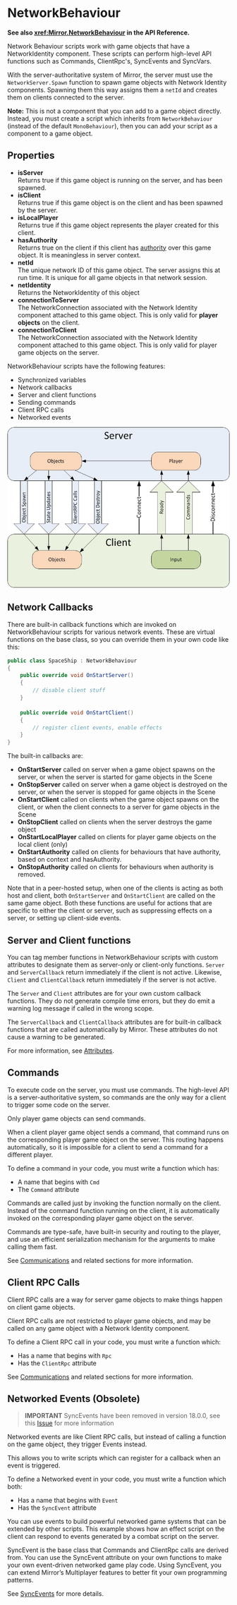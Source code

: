 # NetworkBehaviour

**See also <xref:Mirror.NetworkBehaviour> in the API Reference.**

Network Behaviour scripts work with game objects that have a NetworkIdentity component. These scripts can perform high-level API functions such as Commands, ClientRpc's, SyncEvents and SyncVars.

With the server-authoritative system of Mirror, the server must use the `NetworkServer.Spawn` function to spawn game objects with Network Identity components. Spawning them this way assigns them a `netId` and creates them on clients connected to the server.

**Note:** This is not a component that you can add to a game object directly. Instead, you must create a script which inherits from `NetworkBehaviour` (instead of the default `MonoBehaviour`), then you can add your script as a component to a game object.

## Properties
-   **isServer**  
    Returns true if this game object is running on the server, and has been spawned.
-   **isClient**  
    Returns true if this game object is on the client and has been spawned by the server.
-   **isLocalPlayer**  
    Returns true if this game object represents the player created for this client.
-   **hasAuthority**  
    Returns true on the client if this client has [authority](Authority.md) over this game object. It is meaningless in server context.
-   **netId**  
    The unique network ID of this game object. The server assigns this at run time. It is unique for all game objects in that network session.
-   **netIdentity**  
    Returns the NetworkIdentity of this object
-   **connectionToServer**  
    The NetworkConnection associated with the Network Identity component attached to this game object. This is only valid for **player objects** on the client.
-   **connectionToClient**  
    The NetworkConnection associated with the Network Identity component attached to this game object. This is only valid for player game objects on the server.

NetworkBehaviour scripts have the following features:
-   Synchronized variables
-   Network callbacks
-   Server and client functions
-   Sending commands
-   Client RPC calls
-   Networked events

![Data Flow Graph](UNetDirections.jpg)

## Network Callbacks

There are built-in callback functions which are invoked on NetworkBehaviour scripts for various network events. These are virtual functions on the base class, so you can override them in your own code like this:

```cs
public class SpaceShip : NetworkBehaviour
{
    public override void OnStartServer()
    {
        // disable client stuff
    }

    public override void OnStartClient()
    {
        // register client events, enable effects
    }
}
```

The built-in callbacks are:
-   **OnStartServer** called on server when a game object spawns on the server, or when the server is started for game objects in the Scene
-   **OnStopServer** called on server when a game object is destroyed on the server, or when the server is stopped for game objects in the Scene
-   **OnStartClient** called on clients when the game object spawns on the client, or when the client connects to a server for game objects in the Scene
-   **OnStopClient** called on clients when the server destroys the game object
-   **OnStartLocalPlayer** called on clients for player game objects on the local client (only)
-   **OnStartAuthority** called on clients for behaviours that have authority, based on context and hasAuthority.
-   **OnStopAuthority** called on clients for behaviours when authority is removed.

Note that in a peer-hosted setup, when one of the clients is acting as both host and client, both `OnStartServer` and `OnStartClient` are called on the same game object. Both these functions are useful for actions that are specific to either the client or server, such as suppressing effects on a server, or setting up client-side events.

## Server and Client functions

You can tag member functions in NetworkBehaviour scripts with custom attributes to designate them as server-only or client-only functions. `Server` and `ServerCallback` return immediately if the client is not active. Likewise, `Client` and `ClientCallback` return immediately if the server is not active.

The `Server` and `Client` attributes are for your own custom callback functions. They do not generate compile time errors, but they do emit a warning log message if called in the wrong scope.

The `ServerCallback` and `ClientCallback` attributes are for built-in callback functions that are called automatically by Mirror. These attributes do not cause a warning to be generated.

For more information, see [Attributes](Attributes.md).

## Commands

To execute code on the server, you must use commands. The high-level API is a server-authoritative system, so commands are the only way for a client to trigger some code on the server.

Only player game objects can send commands.

When a client player game object sends a command, that command runs on the corresponding player game object on the server. This routing happens automatically, so it is impossible for a client to send a command for a different player.

To define a command in your code, you must write a function which has:
-   A name that begins with `Cmd`
-   The `Command` attribute

Commands are called just by invoking the function normally on the client. Instead of the command function running on the client, it is automatically invoked on the corresponding player game object on the server.

Commands are type-safe, have built-in security and routing to the player, and use an efficient serialization mechanism for the arguments to make calling them fast.

See [Communications](Communications/index.md) and related sections for more information.

## Client RPC Calls

Client RPC calls are a way for server game objects to make things happen on client game objects.

Client RPC calls are not restricted to player game objects, and may be called on any game object with a Network Identity component.

To define a Client RPC call in your code, you must write a function which:
-   Has a name that begins with `Rpc`
-   Has the `ClientRpc` attribute

See [Communications](Communications/index.md) and related sections for more information.

## Networked Events (Obsolete)

> **IMPORTANT** SyncEvents have been removed in version 18.0.0, see this [Issue](https://github.com/vis2k/Mirror/pull/2178) for more information

Networked events are like Client RPC calls, but instead of calling a function on the game object, they trigger Events instead.

This allows you to write scripts which can register for a callback when an event is triggered.

To define a Networked event in your code, you must write a function which both:
-   Has a name that begins with `Event`
-   Has the `SyncEvent` attribute

You can use events to build powerful networked game systems that can be extended by other scripts. This example shows how an effect script on the client can respond to events generated by a combat script on the server.

SyncEvent is the base class that Commands and ClientRpc calls are derived from. You can use the SyncEvent attribute on your own functions to make your own event-driven networked game play code. Using SyncEvent, you can extend Mirror’s Multiplayer features to better fit your own programming patterns.

See [SyncEvents](Sync/SyncEvent.md) for more details.
